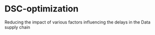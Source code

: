 # DSC-optimization
Reducing the impact of various factors influencing the delays in the Data supply chain
